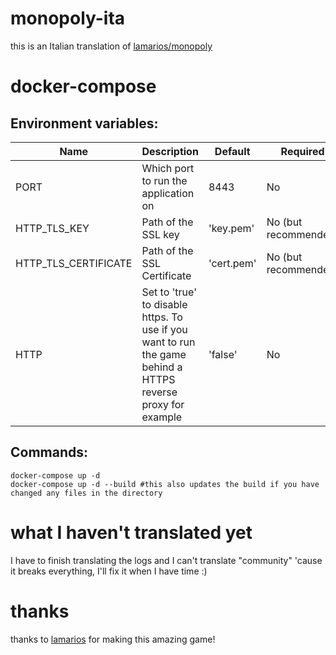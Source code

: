 # monopoly-ita
this is an Italian translation of [lamarios/monopoly](https://github.com/lamarios/monopoly)
# docker-compose
## Environment variables:


| Name | Description | Default | Required |
| ---- | -------| ---- | ---- |
| PORT | Which port to run the application on | 8443 | No |
| HTTP_TLS_KEY | Path of the SSL  key | 'key.pem' | No (but recommended) |
| HTTP_TLS_CERTIFICATE | Path of the SSL Certificate | 'cert.pem' | No (but recommended) |
| HTTP | Set to 'true' to disable https. To use if you want to run the game behind a HTTPS reverse proxy for example | 'false' | No |

## Commands:
```
docker-compose up -d 
docker-compose up -d --build #this also updates the build if you have changed any files in the directory
```

# what I haven't translated yet
I have to finish translating the logs and I can't translate "community" 'cause it breaks everything, I'll fix it when I have time :)

# thanks
thanks to [lamarios](https://github.com/lamarios) for making this amazing game!
